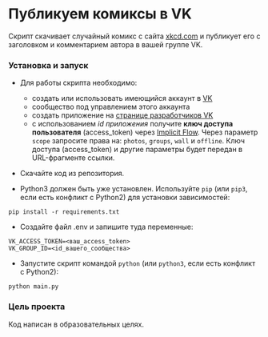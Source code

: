 # Публикуем комиксы в VK

Скрипт скачивает случайный комикс с сайта [xkcd.com](https://xkcd.com/) и публикует его c заголовком и комментарием
автора в вашей группе VK.

### Установка и запуск

- Для работы скрипта необходимо:
  - создать или использовать имеющийся аккаунт в [VK](https://vk.com/)
  - сообщество под управлением этого аккаунта
  - создать приложение на [странице разработчиков VK](https://vk.com/apps?act=manage)
  - с использованием _id приложения_ получите **ключ доступа пользователя** (access_token) 
через [Implicit Flow](https://vk.com/dev/implicit_flow_user). Через параметр `scope` запросите права на: 
`photos`, `groups`, `wall` и `offline`. Ключ доступа (access_token) и другие параметры будет 
передан в URL-фрагменте ссылки.


- Скачайте код из репозитория.


- Python3 должен быть уже установлен. Используйте `pip` (или `pip3`, если есть конфликт с Python2) для установки зависимостей:

```
pip install -r requirements.txt
```

- Создайте файл .env и запишите туда переменные:
```
VK_ACCESS_TOKEN=<ваш_access_token>
VK_GROUP_ID=<id_вашего_сообщества>
```

- Запустите скрипт командой `python` (или `python3`, если есть конфликт с Python2):

```
python main.py
```


### Цель проекта

Код написан в образовательных целях.